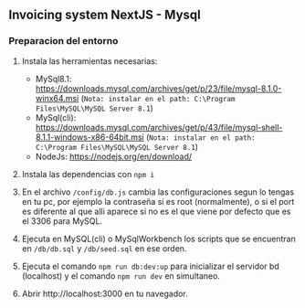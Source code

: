 ## Invoicing system NextJS - Mysql

### Preparacion del entorno

1. Instala las herramientas necesarias: 
    - MySql8.1: https://downloads.mysql.com/archives/get/p/23/file/mysql-8.1.0-winx64.msi (`Nota: instalar en el path: C:\Program Files\MySQL\MySQL Server 8.1`)
    - MySql(cli): https://downloads.mysql.com/archives/get/p/43/file/mysql-shell-8.1.1-windows-x86-64bit.msi (`Nota: instalar en el path: C:\Program Files\MySQL\MySQL Server 8.1`)
    - NodeJs: https://nodejs.org/en/download/

2. Instala las dependencias con `npm i`

3. En el archivo `/config/db.js` cambia las configuraciones segun lo tengas en tu pc, por ejemplo la contraseña si es root (normalmente), o si el port es diferente al que alli aparece si no es el que viene por defecto que es el 3306 para MySQL.

4. Ejecuta en MySQL(cli) o MySqlWorkbench los scripts que se encuentran en `/db/db.sql` y `/db/seed.sql` en ese orden.

5. Ejecuta el comando `npm run db:dev:up` para inicializar el servidor bd (localhost) y el comando `npm run dev` en simultaneo.

6. Abrir http://localhost:3000 en tu navegador.